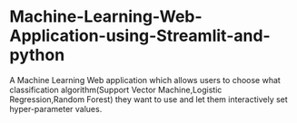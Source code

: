 # Machine-Learning-Web-Application-using-Streamlit-and-python
A Machine Learning Web application which allows users to choose what classification algorithm(Support Vector Machine,Logistic Regression,Random Forest) they want to use and let them interactively set hyper-parameter values.
